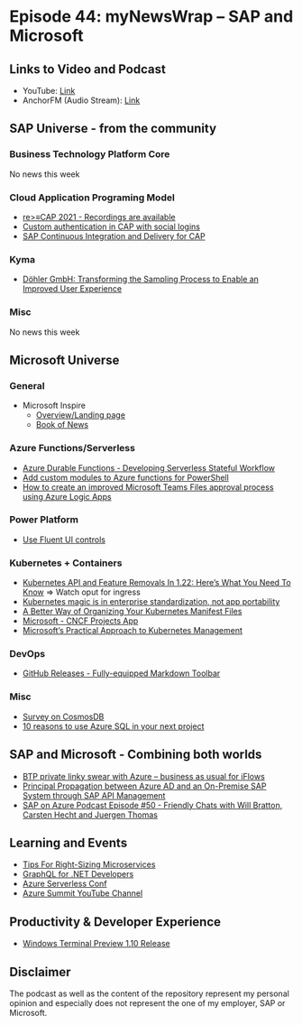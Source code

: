 # Episode 44: myNewsWrap – SAP and Microsoft

## Links to Video and Podcast

* YouTube: [Link](https://youtu.be/UjISYV3zcpo)
* AnchorFM (Audio Stream): [Link](https://anchor.fm/christian-lechner/episodes/myNewsWrap--SAP-and-Microsoft-Episode-44-e14j8vf)

## SAP Universe - from the community

### Business Technology Platform Core

No news this week

### Cloud Application Programing Model

* [re>≡CAP 2021 - Recordings are available](https://blog.js-soft.com/blog/recap2021_recordings)
* [Custom authentication in CAP with social logins](https://blogs.sap.com/2021/07/12/custom-authentication-in-cap-with-social-logins/#)
* [SAP Continuous Integration and Delivery for CAP](https://blogs.sap.com/2021/07/14/sap-continuous-integration-and-delivery-for-cap/)

### Kyma

* [Döhler GmbH: Transforming the Sampling Process to Enable an Improved User Experience](https://www.sap.com/documents/2021/06/e61799a1-e97d-0010-bca6-c68f7e60039b.html)

### Misc

No news this week

## Microsoft Universe

### General

* Microsoft Inspire
  * [Overview/Landing page](https://news.microsoft.com/inspire2021/)
  * [Book of News](https://news.microsoft.com/inspire-2021-book-of-news/)

### Azure Functions/Serverless

* [Azure Durable Functions - Developing Serverless Stateful Workflow](https://dev.to/jonahandersson/azure-durable-functions-developing-serverless-stateful-workflow-4787)
* [Add custom modules to Azure functions for PowerShell](https://4bes.nl/2021/07/11/add-custom-modules-to-azure-functions-for-powershell/)
* [How to create an improved Microsoft Teams Files approval process using Azure Logic Apps](https://techcommunity.microsoft.com/t5/microsoft-365-pnp-blog/how-to-create-an-improved-microsoft-teams-files-approval-process/ba-p/2128107?WT.mc_id=AZ-MVP-5004195)

### Power Platform

* [Use Fluent UI controls](https://docs.microsoft.com/en-us/powerapps/teams/use-the-fluent-ui-controls?WT.mc_id=DT-MVP-5004195)

### Kubernetes + Containers

* [Kubernetes API and Feature Removals In 1.22: Here’s What You Need To Know](https://kubernetes.io/blog/2021/07/14/upcoming-changes-in-kubernetes-1-22/) => Watch oput for ingress
* [Kubernetes magic is in enterprise standardization, not app portability](https://www.techrepublic.com/article/kubernetes-magic-is-in-enterprise-standardization-not-app-portability/)
* [A Better Way of Organizing Your Kubernetes Manifest Files](https://boxunix.com/2020/05/15/a-better-way-of-organizing-your-kubernetes-manifest-files/)
* [Microsoft - CNCF Projects App](https://github.com/Azure/cloud-native-app)
* [Microsoft’s Practical Approach to Kubernetes Management](https://thenewstack.io/microsoft-takes-practical-approach-to-kubernetes-management/)

### DevOps

* [GitHub Releases - Fully-equipped Markdown Toolbar](https://twitter.com/pablonete/status/1414961600327528451)

### Misc

* [Survey on CosmosDB](https://twitter.com/AzureCosmosDB/status/1415325211369512972)
* [10 reasons to use Azure SQL in your next project](https://devblogs.microsoft.com/azure-sql/10-reasons-to-use-azure-sql-in-your-next-project/?WT.mc_id=AZ-MVP-5004195)

## SAP and Microsoft - Combining both worlds

* [BTP private linky swear with Azure – business as usual for iFlows](https://blogs.sap.com/2021/07/13/btp-private-linky-swear-with-azure-business-as-usual-for-iflows/)
* [Principal Propagation between Azure AD and an On-Premise SAP System through SAP API Management](https://blogs.sap.com/2021/07/12/principal-propagation-between-azure-ad-and-an-on-premise-sap-system-through-sap-api-management/)
* [SAP on Azure Podcast Episode #50 - Friendly Chats with Will Bratton, Carsten Hecht and Juergen Thomas](https://youtu.be/n_HJTqPGegM)

## Learning and Events

* [Tips For Right-Sizing Microservices](https://nordicapis.com/tips-for-right-sizing-microservices/)
* [GraphQL for .NET Developers](https://blog.jeremylikness.com/blog/graphql-for-dotnet-developers/)
* [Azure Serverless Conf](https://sessionize.com/azure-serverless-conf)
* [Azure Summit YouTube Channel](https://www.youtube.com/channel/UCqHBlJ7WK6qGT7vAVSZziGw)

## Productivity & Developer Experience

* [Windows Terminal Preview 1.10 Release](https://devblogs.microsoft.com/commandline/windows-terminal-preview-1-10-release/?WT.mc_id=DOP-MVP-5004195)

## Disclaimer

The podcast as well as the content of the repository represent my personal opinion and especially does not represent the one of my employer, SAP or Microsoft.

